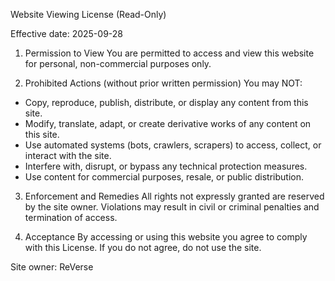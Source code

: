 Website Viewing License (Read-Only)

Effective date: 2025-09-28

1. Permission to View
You are permitted to access and view this website for personal, non-commercial purposes only.

2. Prohibited Actions (without prior written permission)
You may NOT:
- Copy, reproduce, publish, distribute, or display any content from this site.
- Modify, translate, adapt, or create derivative works of any content on this site.
- Use automated systems (bots, crawlers, scrapers) to access, collect, or interact with the site.
- Interfere with, disrupt, or bypass any technical protection measures.
- Use content for commercial purposes, resale, or public distribution.

3. Enforcement and Remedies
All rights not expressly granted are reserved by the site owner. Violations may result in civil or criminal penalties and termination of access.

4. Acceptance
By accessing or using this website you agree to comply with this License. If you do not agree, do not use the site.

Site owner:
ReVerse
